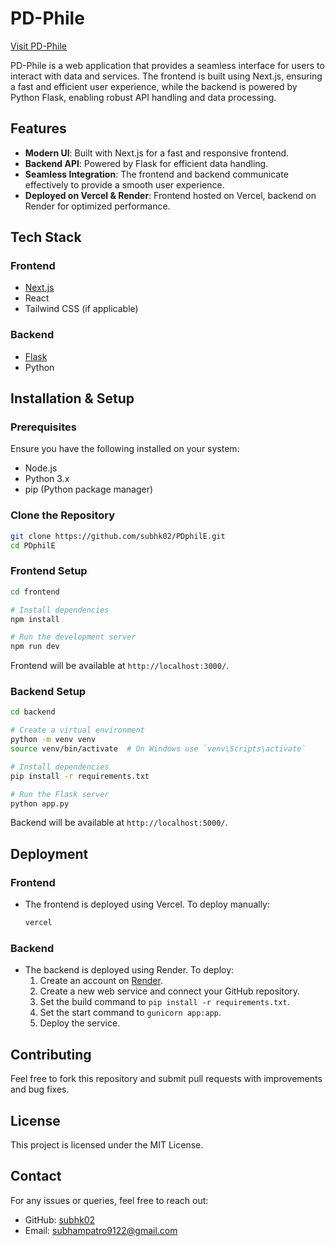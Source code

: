 # PD-Phile

[Visit PD-Phile](https://pd-phile.vercel.app/)

PD-Phile is a web application that provides a seamless interface for users to interact with data and services. The frontend is built using Next.js, ensuring a fast and efficient user experience, while the backend is powered by Python Flask, enabling robust API handling and data processing.

## Features

- **Modern UI**: Built with Next.js for a fast and responsive frontend.
- **Backend API**: Powered by Flask for efficient data handling.
- **Seamless Integration**: The frontend and backend communicate effectively to provide a smooth user experience.
- **Deployed on Vercel & Render**: Frontend hosted on Vercel, backend on Render for optimized performance.

## Tech Stack

### Frontend

- <a href="https://nextjs.org/" target="_blank">Next.js</a>
- React
- Tailwind CSS (if applicable)

### Backend

- <a href="https://flask.palletsprojects.com/" target="_blank">Flask</a>
- Python

## Installation & Setup

### Prerequisites

Ensure you have the following installed on your system:

- Node.js
- Python 3.x
- pip (Python package manager)

### Clone the Repository

```sh
git clone https://github.com/subhk02/PDphilE.git
cd PDphilE
```

### Frontend Setup

```sh
cd frontend

# Install dependencies
npm install

# Run the development server
npm run dev
```

Frontend will be available at `http://localhost:3000/`.

### Backend Setup

```sh
cd backend

# Create a virtual environment
python -m venv venv
source venv/bin/activate  # On Windows use `venv\Scripts\activate`

# Install dependencies
pip install -r requirements.txt

# Run the Flask server
python app.py
```

Backend will be available at `http://localhost:5000/`.

## Deployment

### Frontend

- The frontend is deployed using Vercel. To deploy manually:
  ```sh
  vercel
  ```

### Backend

- The backend is deployed using Render. To deploy:
  1. Create an account on <a href="https://render.com/" target="_blank">Render</a>.
  2. Create a new web service and connect your GitHub repository.
  3. Set the build command to `pip install -r requirements.txt`.
  4. Set the start command to `gunicorn app:app`.
  5. Deploy the service.

## Contributing

Feel free to fork this repository and submit pull requests with improvements and bug fixes.

## License

This project is licensed under the MIT License.

## Contact

For any issues or queries, feel free to reach out:

- GitHub: <a href="https://github.com/subhk02" target="_blank">subhk02</a>
- Email: <a href="mailto:subhampatro9122@gmail.com">subhampatro9122@gmail.com</a>

